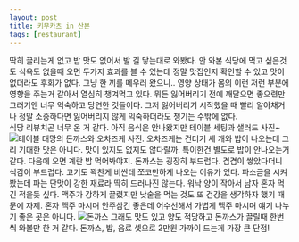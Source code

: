 ```yaml
---
layout: post
title: 키무카츠 in 산본
tags: [restaurant]
---
```

딱히 끌리는게 없고 밥 맛도 없어서 발 길 닿는대로 와봤다. 안 와본 식당에 먹고 싶은것도 식욕도 없을때 오면 두가지 효과를 볼 수 있는데 정말 맛집인지 확인할 수 있고 맛이 없더라도 후회가 없다. 그냥 한 끼를 떼우러 왔으니.. 영양 상태가 몸의 이런 저런 부분에 영향을 주는거 같아서 열심히 챙겨먹고 있다. 뭐든 잃어버리기 전에 깨달으면 좋으련만 그러기엔 너무 익숙하고 당연한 것들이다. 그저 잃어버리기 시작했을 때 빨리 알아채거나 정말 소중하다면 잃어버리지 않게 익숙하더라도 챙기는 수밖에 없다.       
식당 리뷰치곤 너무 온 거 같다. 아직 음식은 안나왔지만 테이블 세팅과 샐러드 사진~ 
![테이블](https://lh3.googleusercontent.com/-X4knYtOE4H0/V0EwVRdrU0I/AAAAAAAAAtg/CTGQ_ENCihQIaBN8zKjxpHcQdmNBFiyJACHM/s1280/upload_-1) 
대망의 돈까스와 오차즈케 사진. 오차즈케는 건더기 세 개와 밥이 나오는데 그리 기대한 맛은 아니다. 맛이 있지도 없지도 않다랄까. 특이한건 별도로 밥이 안나오는거 같다. 다음에 오면 계란 밥 먹어봐야지. 돈까스는 굉장히 부드럽다. 겹겹이 쌓았다더니 식감이 부드럽다. 고기도 꽉찬게 비싼데 쪼코만하게 나오는 이유가 있다. 파소금을 시켜봤는데 파는 단맛이 강한 재료라 딱히 드러나진 않는다. 워낙 양이 작아서 남자 혼자 먹긴 적을듯 싶다. 맥주가 강하게 끌렸지만 낮술을 먹는 것도 또 건강을 생각하자 했기 때문에 자제. 혼자 맥주 마시며 안주삼긴 좋은데 어수선해서 가볍게 맥주 마시며 얘기 나누기 좋은 곳은 아니다. 
![돈까스](https://lh3.googleusercontent.com/-jSQQqK1RmSc/V0E0h2ee6EI/AAAAAAAAAto/a8qU1dq9HCYSq-nWYxI_W4XKK6KSpqi6gCHM/s1280/upload_-1)
그래도 맛도 있고 양도 적당하고 돈까스가 끌릴때 한번씩 와볼만 한 거 같다. 돈까스, 밥, 음료 셋으로 2만원 가까이 드는게 가장 큰 단점!